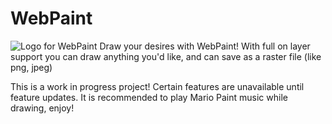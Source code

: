 # WebPaint
![Logo for WebPaint]()
Draw your desires with WebPaint! With full on layer support you can draw anything you'd like, and can save as a raster file (like png, jpeg)

This is a work in progress project! Certain features are unavailable until feature updates.
It is recommended to play Mario Paint music while drawing, enjoy!
